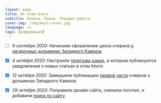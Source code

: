 ```yaml
---
layout: page
title: Об этом блоге
subtitle: Анонсы. Планы. Текущая работа.
cover-img: /img/main-cover.jpg
language: ru
tags: [информация]
---
```

- [ ]  _9 сентября 2020:_ Начинаем оформление цикла очерков [о загадочных дольменах Западного Кавказа][bfc69183]

- [X]  _4 октября 2020:_ Настроили [телеграм-канал][a85077ec], в котором публикуются уведомления о новых статьях в этом блоге

- [X]  _12 октября 2020:_ Завершили публикацию [первой части][fc339afa] очерков о дольменах Западного Кавказа

- [X]  _29 октября 2020:_ Поправили дизайн сайта, сменили логотип, и добавили [поиск по сайту][9f6be73e]


  [bfc69183]: /mysteries-dolmens/intro/ "Тайны тысячелетних дольменов Кубани"
  [a85077ec]: /info/telegram "Информационный канал в поддержку этого блога"
  [fc339afa]: /index-dolmens/#ch1 "Оглавление к циклу очерков о дольменах Западного Кавказа"
  [9f6be73e]: /search/ "Яндекс.поиск по сайту"
